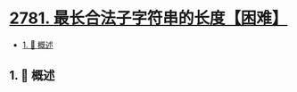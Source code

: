 # [2781. 最长合法子字符串的长度【困难】](https://github.com/tnotesjs/TNotes.leetcode/tree/main/notes/2781.%20%E6%9C%80%E9%95%BF%E5%90%88%E6%B3%95%E5%AD%90%E5%AD%97%E7%AC%A6%E4%B8%B2%E7%9A%84%E9%95%BF%E5%BA%A6%E3%80%90%E5%9B%B0%E9%9A%BE%E3%80%91)

<!-- region:toc -->

- [1. 📝 概述](#1--概述)

<!-- endregion:toc -->

## 1. 📝 概述
